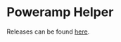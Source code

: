 # Poweramp Helper
Releases can be found [here](https://github.com/jackykwe/poweramp-helper/releases).